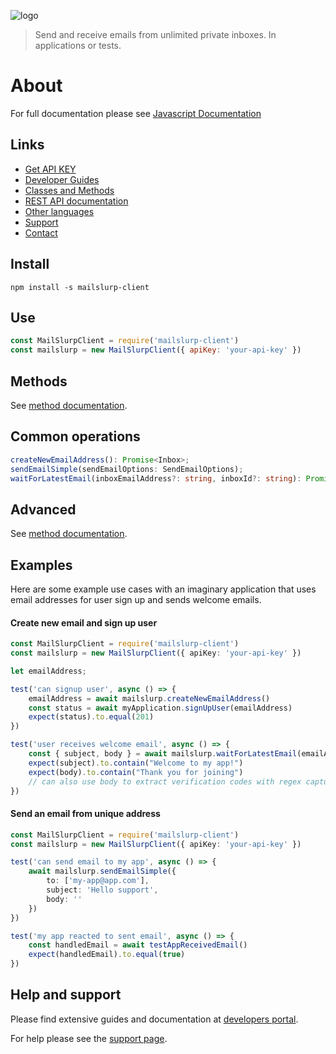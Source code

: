 ![logo](https://www.mailslurp.com/permalink/logo.png)

> Send and receive emails from unlimited private inboxes. In applications or tests.

# About
For full documentation please see [Javascript Documentation](https://github.com/mailslurp/mailslurp-client-ts-js/blob/master/docs/classes/_index_.mailslurp.md)

## Links
- [Get API KEY](https://app.mailslurp.com)
- [Developer Guides](https://www.mailslurp.com/developers)
- [Classes and Methods](https://github.com/mailslurp/mailslurp-client-ts-js/blob/master/docs/classes/_index_.mailslurp.md)
- [REST API documentation](https://docs.mailslurp.com)
- [Other languages](https://www.mailslurp.com/developers)
- [Support](https://www.mailslurp.com/support)
- [Contact](mailto:contact@mailslurp.dev)

## Install
`npm install -s mailslurp-client`

## Use
```javascript
const MailSlurpClient = require('mailslurp-client')
const mailslurp = new MailSlurpClient({ apiKey: 'your-api-key' })
```

## Methods
See [method documentation](https://github.com/mailslurp/mailslurp-client-ts-js/blob/master/docs/classes/_index_.mailslurp.md).

## Common operations

```typescript
createNewEmailAddress(): Promise<Inbox>;
sendEmailSimple(sendEmailOptions: SendEmailOptions);
waitForLatestEmail(inboxEmailAddress?: string, inboxId?: string): Promise<Email>;
```

## Advanced
See [method documentation](https://github.com/mailslurp/mailslurp-client-ts-js/blob/master/docs/classes/_index_.mailslurp.md).


## Examples
Here are some example use cases with an imaginary application that uses email addresses
for user sign up and sends welcome emails.

#### Create new email and sign up user
```typescript
const MailSlurpClient = require('mailslurp-client')
const mailslurp = new MailSlurpClient({ apiKey: 'your-api-key' })

let emailAddress;

test('can signup user', async () => {
    emailAddress = await mailslurp.createNewEmailAddress()
    const status = await myApplication.signUpUser(emailAddress)
    expect(status).to.equal(201)
})

test('user receives welcome email', async () => {
    const { subject, body } = await mailslurp.waitForLatestEmail(emailAddress)
    expect(subject).to.contain("Welcome to my app!")
    expect(body).to.contain("Thank you for joining")
    // can also use body to extract verification codes with regex capture
}) 
```

#### Send an email from unique address
```typescript
const MailSlurpClient = require('mailslurp-client')
const mailslurp = new MailSlurpClient({ apiKey: 'your-api-key' })

test('can send email to my app', async () => {
    await mailslurp.sendEmailSimple({ 
        to: ['my-app@app.com'],
        subject: 'Hello support',
        body: '' 
    })
})

test('my app reacted to sent email', async () => {
    const handledEmail = await testAppReceivedEmail()
    expect(handledEmail).to.equal(true)
})
```

## Help and support
Please find extensive guides and documentation at [developers portal](https://www.mailslurp.com/developers). 

For help please see the [support page](https://www.mailslurp.com/support).
